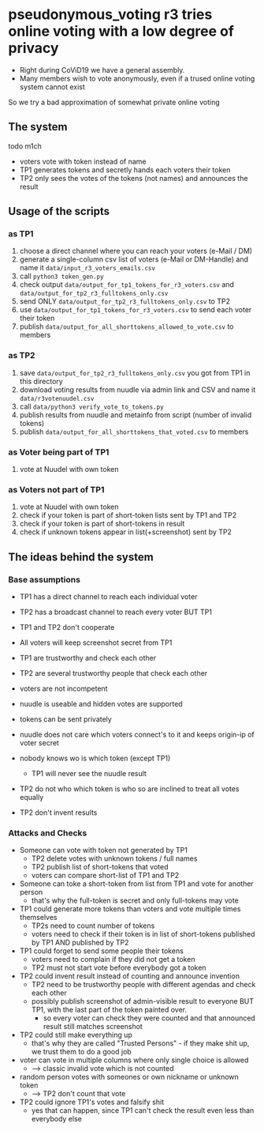 # pseudonymous_voting r3 tries online voting with a low degree of privacy

- Right during CoViD19 we have a general assembly.
- Many members wish to vote anonymously, even if a trused online voting system cannot exist

So we try a bad approximation of somewhat private online voting

## The system

todo m1ch

- voters vote with token instead of name
- TP1 generates tokens and secretly hands each voters their token
- TP2 only sees the votes of the tokens (not names) and announces the result

## Usage of the scripts

### as TP1

1. choose a direct channel where you can reach your voters (e-Mail / DM)
2. generate a single-column csv list of voters (e-Mail or DM-Handle) and name it ```data/input_r3_voters_emails.csv```
3. call ```python3 token_gen.py```
4. check output ```data/output_for_tp1_tokens_for_r3_voters.csv``` and ```data/output_for_tp2_r3_fulltokens_only.csv```
5. send ONLY ```data/output_for_tp2_r3_fulltokens_only.csv``` to TP2
6. use ```data/output_for_tp1_tokens_for_r3_voters.csv``` to send each voter their token
7. publish ```data/output_for_all_shorttokens_allowed_to_vote.csv``` to members

### as TP2

1. save ```data/output_for_tp2_r3_fulltokens_only.csv``` you got from TP1 in this directory
2. download voting results from nuudle via admin link and CSV and name it ```data/r3votenuudel.csv```
3. call ```data/python3 verify_vote_to_tokens.py```
4. publish results from nuudle and metainfo from script (number of invalid tokens)
5. publish ```data/output_for_all_shorttokens_that_voted.csv``` to members

### as Voter being part of TP1

1. vote at Nuudel with own token

### as Voters not part of TP1

1. vote at Nuudel with own token
2. check if your token is part of short-token lists sent by TP1 and TP2
3. check if your token is part of short-tokens in result
4. check if unknown tokens appear in list(+screenshot) sent by TP2

## The ideas behind the system

### Base assumptions

- TP1 has a direct channel to reach each individual voter
- TP2 has a broadcast channel to reach every voter BUT TP1

- TP1 and TP2 don't cooperate
- All voters will keep screenshot secret from TP1
- TP1 are trustworthy and check each other
- TP2 are several trustworthy people that check each other
- voters are not incompetent
- nuudle is useable and hidden votes are supported
- tokens can be sent privately
- nuudle does not care which voters connect's to it and keeps origin-ip of voter secret

- nobody knows wo is which token (except TP1)
  - TP1 will never see the nuudle result

- TP2 do not who which token is who so are inclined to treat all votes equally
- TP2 don't invent results

### Attacks and Checks

- Someone can vote with token not generated by TP1
  - TP2 delete votes with unknown tokens / full names
  - TP2 publish list of short-tokens that voted
  - voters can compare short-list of TP1 and TP2
- Someone can toke a short-token from list from TP1 and vote for another person
  - that's why the full-token is secret and only full-tokens may vote
- TP1 could generate more tokens than voters and vote multiple times themselves
  - TP2s need to count number of tokens
  - voters need to check if their token is in list of short-tokens published by TP1 AND published by TP2
- TP1 could forget to send some people their tokens
  - voters need to complain if they did not get a token
  - TP2 must not start vote before everybody got a token
- TP2 could invent result instead of counting and announce invention
  - TP2 need to be trustworthy people with different agendas and check each other
  - possibly publish screenshot of admin-visible result to everyone BUT TP1, with the last part of the token painted over.
    - so every voter can check they were counted and that announced result still matches screenshot
- TP2 could still make everything up
  - that's why they are called "Trusted Persons" - if they make shit up, we trust them to do a good job
- voter can vote in multiple columns where only single choice is allowed
  - --> classic invalid vote which is not counted
- random person votes with someones or own nickname or unknown token
  - --> TP2 don't count that vote
- TP2 could ignore TP1's votes and falsify shit
  - yes that can happen, since TP1 can't check the result even less than everybody else
